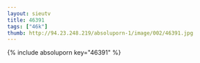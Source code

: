 ```yaml
--- 
layout: sieutv
title: 46391
tags: ["46k"]
thumb: http://94.23.248.219/absoluporn-1/image/002/46391.jpg
---
```

{% include absoluporn key="46391" %} 
